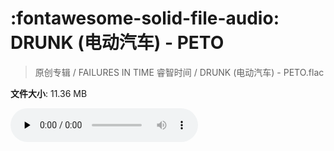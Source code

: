 # :fontawesome-solid-file-audio: DRUNK (电动汽车) - PETO

> 原创专辑 / FAILURES IN TIME 睿智时间 / DRUNK (电动汽车) - PETO.flac

**文件大小**: 11.36 MB

<audio preload="none" controls><source src="https://file.hsyhx.top/原创专辑/FAILURES_IN_TIME_睿智时间/DRUNK (电动汽车) - PETO.flac" type="audio/mpeg">您的浏览器不支持此音频格式</audio>